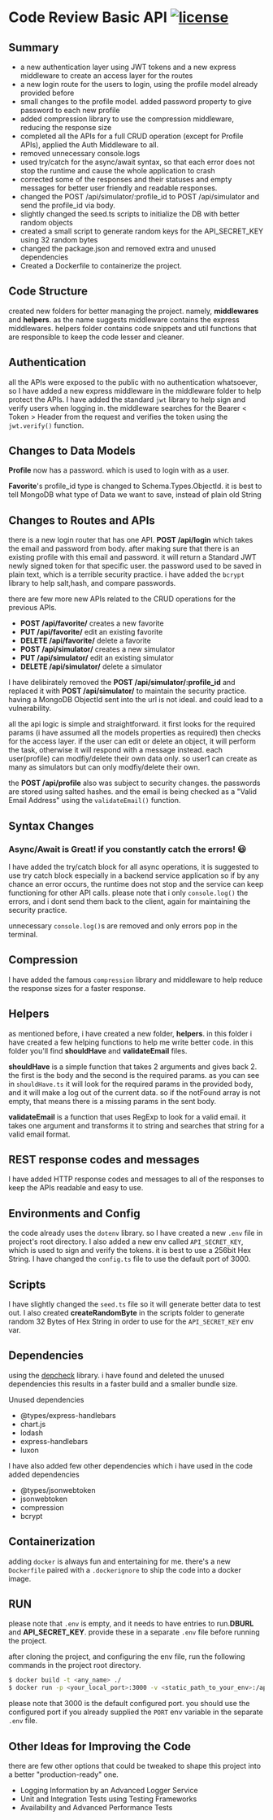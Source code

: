 # Code Review Basic API [![license](https://img.shields.io/github/license/DAVFoundation/captain-n3m0.svg?style=flat-square)](https://github.com/DAVFoundation/captain-n3m0/blob/master/LICENSE)

## Summary

- a new authentication layer using JWT tokens 
and a new express middleware to create an access layer for the routes
- a new login route for the users to login, using the profile model already provided before
- small changes to the profile model. added password property to give password to each new profile
- added compression library to use the compression middleware, reducing the response size 
- completed all the APIs for a full CRUD operation (except for Profile APIs), applied the Auth Middleware to all. 
- removed unnecessary console.logs
- used try/catch for the async/await syntax, so that each error does not stop the runtime and
cause the whole application to crash
- corrected some of the responses and their statuses and empty messages for better user friendly and readable responses. 
- changed the POST /api/simulator/:profile_id to POST /api/simulator and send the profile_id via body.
- slightly changed the seed.ts scripts to initialize the DB with better random objects
- created a small script to generate random keys for the API_SECRET_KEY using 32 random bytes
- changed the package.json and removed extra and unused dependencies
- Created a Dockerfile to containerize the project.



## Code Structure
created new folders for better managing the project. namely, **middlewares** and **helpers**. as the name suggests middleware contains the express middlewares. helpers folder contains code snippets and util functions that are responsible to keep the code lesser and cleaner.


## Authentication

all the APIs were exposed to the public with no authentication whatsoever, so I have added a new express middleware in the middleware folder to help protect the APIs. I have added the standard  `jwt` library to help sign and verify users when logging in. the middleware searches for the Bearer < Token > Header from the request and verifies the token using the `jwt.verify()` function.


## Changes to Data Models

**Profile** now has a password. which is used to login with as a user.


**Favorite**'s profile_id type is changed to Schema.Types.ObjectId. it is best to tell MongoDB what type of Data we want to save, instead of plain old String


## Changes to Routes and APIs

there is a new login router that has one API. **POST /api/login** which takes the email and password from body. after making sure that there is an existing profile with this email and password. it will return a Standard JWT newly signed token for that specific user. the password used to be saved in plain text, which is a terrible security practice. i have added the `bcrypt` library to help salt,hash, and compare passwords.

there are few more new APIs related to the CRUD operations for the previous APIs.

- **POST /api/favorite/** creates a new favorite 
- **PUT /api/favorite/** edit an existing favorite
- **DELETE /api/favorite/** delete a favorite
- **POST /api/simulator/** creates a new simulator 
- **PUT /api/simulator/** edit an existing simulator
- **DELETE /api/simulator/** delete a simulator

I have delibirately removed the **POST /api/simulator/:profile_id** and replaced it with **POST /api/simulator/**
to maintain the security practice. having a MongoDB ObjectId sent into the url is not ideal. and could lead to a vulnerability.

all the api logic is simple and straightforward. it first looks for the required params (i have assumed all the models properties as required) then checks for the access layer. if the user can edit or delete an object, it will perform the task, otherwise it will respond with a message instead. each user(profile) can modfiy/delete their own data only. so user1 can create as many as simulators but can only modfiy/delete their own.

the **POST /api/profile** also was subject to security changes. the passwords are stored using salted hashes. and the email is being checked as a "Valid Email Address" using the `validateEmail()` function.


## Syntax Changes

### Async/Await is Great! if you constantly catch the errors! :smiley:

I have added the try/catch block for all async operations, it is suggested to use try catch block especially in a backend service application so if by any chance an error occurs, the runtime does not stop and the service can keep functioning for other API calls. please note that i only `console.log()` the errors, and i dont send them back to the client, again for maintaining the security practice.

unnecessary `console.log()`s are removed and only errors pop in the terminal.


## Compression
I have added the famous `compression` library and middleware to help reduce the response sizes for a faster response.  

## Helpers

as mentioned before, i have created a new folder, **helpers**. in this folder i have created a few helping functions to help me write better code. in this folder you'll find **shouldHave** and **validateEmail** files.

**shouldHave** is a simple function that takes 2 arguments and gives back 2. the first is the body and the second is the required params. as you can see in `shouldHave.ts` it will look for the required params in the provided body, and it will make a log out of the current data. so if the notFound array is not empty, that means there is a missing params in the sent body.

**validateEmail** is a function that uses RegExp to look for a valid email. it takes one argument and transforms it to string and searches that string for a valid email format.


## REST response codes and messages 

I have added HTTP response codes and messages to all of the responses to keep the APIs readable and easy to use.

## Environments and Config

the code already uses the `dotenv` library. so I have created a new `.env` file in project's root directory. I also added a new env called `API_SECRET_KEY`, which is used to sign and verify the tokens. it is best to use a 256bit Hex String. I have changed the `config.ts` file to use the default port of 3000.

## Scripts

I have slightly changed the `seed.ts` file so it will generate better data to test out. I also created **createRandomByte** in the scripts folder to generate random 32 Bytes of Hex String in order to use for the  `API_SECRET_KEY` env var.

## Dependencies
using the [depcheck](https://www.npmjs.com/package/depcheck) library. i have found and deleted the unused dependencies
this results in a faster build and a smaller bundle size. 


Unused dependencies
- @types/express-handlebars
- chart.js
- lodash
- express-handlebars
- luxon


I have also added few other dependencies which i have used in the code 
added dependencies
- @types/jsonwebtoken
- jsonwebtoken
- compression
- bcrypt


## Containerization

adding `docker` is always fun and entertaining for me. there's a new `Dockerfile` paired with a `.dockerignore` to ship the code into a docker image.


## RUN

please note that `.env` is empty, and it needs to have entries to run.**DBURL** and **API_SECRET_KEY**.
provide these in a separate `.env` file before running the project.

after cloning the project, and configuring the env file, run the following commands in the project root directory.

```bash
$ docker build -t <any_name> ./
$ docker run -p <your_local_port>:3000 -v <static_path_to_your_env>:/app/.env -d <any_name>
```

please note that 3000 is the default configured port. you should use the configured port if you already supplied the `PORT` env variable in the separate `.env` file.


## Other Ideas for Improving the Code
there are few other options that could be tweaked to shape this project into a better "production-ready" one.

- Logging Information by an Advanced Logger Service
- Unit and Integration Tests using Testing Frameworks
- Availability and Advanced Performance Tests 
